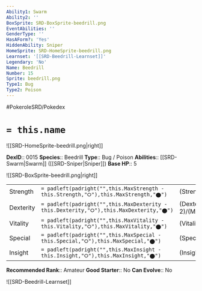 ```yaml
---
Ability1: Swarm
Ability2: ''
BoxSprite: SRD-BoxSprite-beedrill.png
EventAbilities: ''
GenderType: ''
HasAForm?: 'Yes'
HiddenAbility: Sniper
HomeSprite: SRD-HomeSprite-beedrill.png
Learnset: '[[SRD-Beedrill-Learnset]]'
Legendary: 'No'
Name: Beedrill
Number: 15
Sprite: beedrill.png
Type1: Bug
Type2: Poison
---
```


#PokeroleSRD/Pokedex

# `= this.name`

![[SRD-HomeSprite-beedrill.png|right]]

**DexID**:: 0015
**Species**:: Beedrill
**Type**:: Bug / Poison
**Abilities**:: [[SRD-Swarm|Swarm]] ([[SRD-Sniper|Sniper]])
**Base HP**:: 5

![[SRD-BoxSprite-beedrill.png|right]]

|           |                                                                                        |                                          |
| --------- | -------------------------------------------------------------------------------------- | ---------------------------------------- |
| Strength  | `= padleft(padright("",this.MaxStrength - this.Strength,"⭘"),this.MaxStrength,"⬤")`    | (Strength::2)/(MaxStrength::5)   |
| Dexterity | `= padleft(padright("",this.MaxDexterity - this.Dexterity,"⭘"),this.MaxDexterity,"⬤")` | (Dexterity:: 2)/(MaxDexterity::5) |
| Vitality  | `= padleft(padright("",this.MaxVitality - this.Vitality,"⭘"),this.MaxVitality,"⬤")`    | (Vitality::2)/(MaxVitality::4)   |
| Special   | `= padleft(padright("",this.MaxSpecial - this.Special,"⭘"),this.MaxSpecial,"⬤")`       | (Special::2)/(MaxSpecial::4)     |
| Insight   | `= padleft(padright("",this.MaxInsight - this.Insight,"⭘"),this.MaxInsight,"⬤")`       | (Insight::2)/(MaxInsight::5)     |

**Recommended Rank**:: Amateur
**Good Starter**:: No
**Can Evolve**:: No

![[SRD-Beedrill-Learnset]]